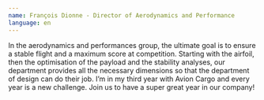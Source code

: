 ```yaml
---
name: François Dionne - Director of Aerodynamics and Performance
language: en
---
```

In the aerodynamics and performances group, the ultimate goal is to ensure a stable flight and a maximum score at competition. Starting with the airfoil, then the optimisation of the payload and the stability analyses, our department provides all the necessary dimensions so that the department of design can do their job. I’m in my third year with Avion Cargo and every year is a new challenge. Join us to have a super great year in our company!